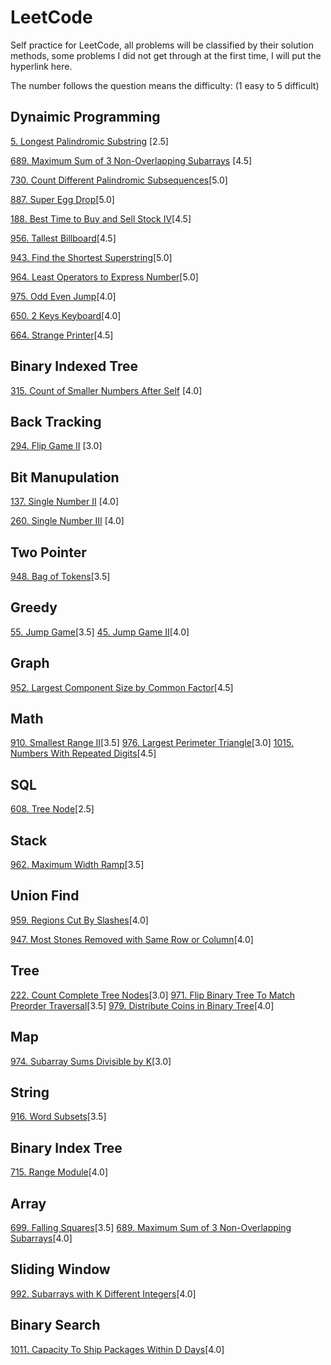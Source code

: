 # LeetCode
Self practice for LeetCode, all problems will be classified by their solution methods,
some problems I did not get through at the first time, I will put the hyperlink here.

The number follows the question means the difficulty: (1 easy to 5 difficult)

## Dynaimic Programming

[5. Longest Palindromic Substring](https://github.com/williamwxz/LeetCode/tree/master/DynamicPrgramming/5.%20Longest%20Palindromic%20Substring) [2.5]

[689. Maximum Sum of 3 Non-Overlapping Subarrays](https://github.com/williamwxz/LeetCode/tree/master/DynamicPrgramming/689.%20Maximum%20Sum%20of%203%20Non-Overlapping%20Subarrays) [4.5]

[730. Count Different Palindromic Subsequences](https://github.com/williamwxz/LeetCode/tree/master/DynamicPrgramming/730.%20Count%20Different%20Palindromic%20Subsequences)[5.0]

[887. Super Egg Drop](https://github.com/williamwxz/LeetCode/tree/master/DynamicPrgramming/887.%20Super%20Egg%20Drop)[5.0]

[188. Best Time to Buy and Sell Stock IV](https://github.com/williamwxz/LeetCode/tree/master/DynamicPrgramming/188.%20Best%20Time%20to%20Buy%20and%20Sell%20Stock%20IV)[4.5]

[956. Tallest Billboard](https://github.com/williamwxz/LeetCode/tree/master/DynamicPrgramming/956.%20Tallest%20Billboard)[4.5]

[943. Find the Shortest Superstring]()[5.0]

[964. Least Operators to Express Number]()[5.0]

[975. Odd Even Jump]()[4.0]

[650. 2 Keys Keyboard]()[4.0]

[664. Strange Printer](https://leetcode.com/problems/strange-printer/)[4.5]

## Binary Indexed Tree
[315. Count of Smaller Numbers After Self](https://github.com/williamwxz/LeetCode/tree/master/BinaryIndexedTree/315.%20Count%20of%20Smaller%20Numbers%20After%20Self) [4.0]

## Back Tracking
[294. Flip Game II](https://github.com/williamwxz/LeetCode/tree/master/BackTracking/294.%20Flip%20Game%20II) [3.0]

## Bit Manupulation
[137. Single Number II](https://github.com/williamwxz/LeetCode/tree/master/BitMunipulation/137.%20Single%20Number%20II) [4.0]

[260. Single Number III](https://github.com/williamwxz/LeetCode/tree/master/BitMunipulation/260.%20Single%20Number%20III) [4.0]

## Two Pointer
[948. Bag of Tokens](https://github.com/williamwxz/LeetCode/tree/master/TwoPointer/948.%20Bag%20of%20Tokens)[3.5]

## Greedy
[55. Jump Game](https://github.com/williamwxz/LeetCode/tree/master/Greedy/55.%20Jump%20Game)[3.5]
[45. Jump Game II](https://github.com/williamwxz/LeetCode/tree/master/Greedy/45.%20Jump%20Game%20II)[4.0]

## Graph
[952. Largest Component Size by Common Factor](https://github.com/williamwxz/LeetCode/tree/master/Graph/952.%20Largest%20Component%20Size%20by%20Common%20Factor)[4.5]

## Math
[910. Smallest Range II](https://github.com/williamwxz/LeetCode/tree/master/Math/910.%20Smallest%20Range%20II)[3.5]
[976. Largest Perimeter Triangle]()[3.0]
[1015. Numbers With Repeated Digits]()[4.5]

## SQL
[608. Tree Node](https://github.com/williamwxz/LeetCode/tree/master/SQL)[2.5]

## Stack
[962. Maximum Width Ramp](https://github.com/williamwxz/LeetCode/tree/master/Stack/962.%20Maximum%20Width%20Ramp)[3.5]

## Union Find
[959. Regions Cut By Slashes](https://github.com/williamwxz/LeetCode/tree/master/UnionFind/959.%20Regions%20Cut%20By%20Slashes)[4.0]

[947. Most Stones Removed with Same Row or Column]()[4.0]

## Tree
[222. Count Complete Tree Nodes]()[3.0]
[971. Flip Binary Tree To Match Preorder Traversal]()[3.5]
[979. Distribute Coins in Binary Tree]()[4.0]

## Map
[974. Subarray Sums Divisible by K]()[3.0]

## String
[916. Word Subsets]()[3.5]

## Binary Index Tree
[715. Range Module]()[4.0]

## Array
[699. Falling Squares]()[3.5]
[689. Maximum Sum of 3 Non-Overlapping Subarrays]()[4.0]

## Sliding Window
[992. Subarrays with K Different Integers]()[4.0]

## Binary Search
[1011. Capacity To Ship Packages Within D Days](https://leetcode.com/problems/capacity-to-ship-packages-within-d-days/)[4.0]